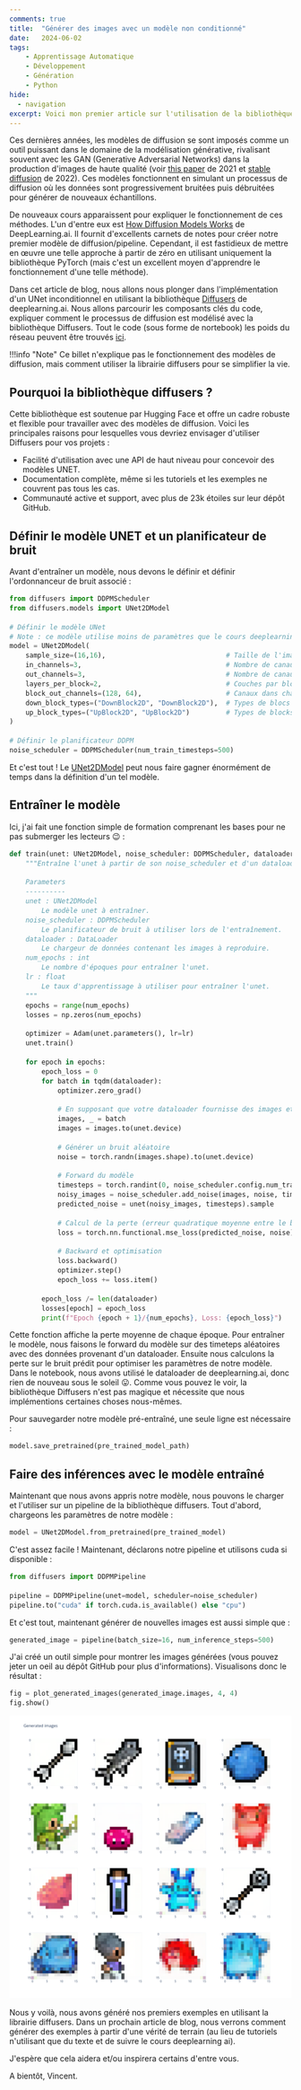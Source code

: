 ```yaml
---
comments: true
title:  "Générer des images avec un modèle non conditionné"
date:   2024-06-02
tags:
    - Apprentissage Automatique
    - Développement
    - Génération
    - Python
hide:
  - navigation
excerpt: Voici mon premier article sur l'utilisation de la bibliothèque Diffusers pour générer des images avec un modèle non conditionné.
---
```


Ces dernières années, les modèles de diffusion se sont imposés comme un outil puissant dans le domaine de la modélisation générative, rivalisant souvent avec les GAN (Generative Adversarial Networks) dans la production d'images de haute qualité (voir [this paper](https://arxiv.org/abs/2105.05233) de 2021 et [stable diffusion](https://github.com/CompVis/stable-diffusion?tab=readme-ov-file) de 2022). Ces modèles fonctionnent en simulant un processus de diffusion où les données sont progressivement bruitées puis débruitées pour générer de nouveaux échantillons.

De nouveaux cours apparaissent pour expliquer le fonctionnement de ces méthodes. L'un d'entre eux est [How Diffusion Models Works](https://www.deeplearning.ai/short-courses/how-diffusion-models-work/) de DeepLearning.ai. Il fournit d'excellents carnets de notes pour créer notre premier modèle de diffusion/pipeline. Cependant, il est fastidieux de mettre en œuvre une telle approche à partir de zéro en utilisant uniquement la bibliothèque PyTorch (mais c'est un excellent moyen d'apprendre le fonctionnement d'une telle méthode).

Dans cet article de blog, nous allons nous plonger dans l'implémentation d'un UNet inconditionnel en utilisant la bibliothèque [Diffusers](https://github.com/huggingface/diffusers) de deeplearning.ai. Nous allons parcourir les composants clés du code, expliquer comment le processus de diffusion est modélisé avec la bibliothèque Diffusers. Tout le code (sous forme de nortebook) les poids du réseau peuvent être trouvés [ici](https://github.com/vroger11/diffusers-tutorials).

!!!info "Note"
    Ce billet n'explique pas le fonctionnement des modèles de diffusion, mais comment utiliser la librairie diffusers pour se simplifier la vie.

## Pourquoi la bibliothèque diffusers ?

Cette bibliothèque est soutenue par Hugging Face et offre un cadre robuste et flexible pour travailler avec des modèles de diffusion. Voici les principales raisons pour lesquelles vous devriez envisager d'utiliser Diffusers pour vos projets :

- Facilité d'utilisation avec une API de haut niveau pour concevoir des modèles UNET.
- Documentation complète, même si les tutoriels et les exemples ne couvrent pas tous les cas.
- Communauté active et support, avec plus de 23k étoiles sur leur dépôt GitHub.

## Définir le modèle UNET et un planificateur de bruit

Avant d'entraîner un modèle, nous devons le définir et définir l'ordonnanceur de bruit associé :

```python
from diffusers import DDPMScheduler
from diffusers.models import UNet2DModel

# Définir le modèle UNet
# Note : ce modèle utilise moins de paramètres que le cours deeplearning.ai, car il n'est pas nécessaire d'avoir un modèle aussi grand pour cette tâche
model = UNet2DModel(
    sample_size=(16,16),                              # Taille de l'image d'entrée
    in_channels=3,                                    # Nombre de canaux d'entrée (par exemple, 3 pour RVB)
    out_channels=3,                                   # Nombre de canaux de sortie
    layers_per_block=2,                               # Couches par bloc dans l'UNet
    block_out_channels=(128, 64),                     # Canaux dans chaque bloc
    down_block_types=("DownBlock2D", "DownBlock2D"),  # Types de blocs descendants
    up_block_types=("UpBlock2D", "UpBlock2D")         # Types de blocks ascendants
)

# Définir le planificateur DDPM
noise_scheduler = DDPMScheduler(num_train_timesteps=500)
```

Et c'est tout ! Le [UNet2DModel](https://huggingface.co/docs/diffusers/api/models/unet2d) peut nous faire gagner énormément de temps dans la définition d'un tel modèle.

## Entraîner le modèle

Ici, j'ai fait une fonction simple de formation comprenant les bases pour ne pas submerger les lecteurs 😉 :

```python
def train(unet: UNet2DModel, noise_scheduler: DDPMScheduler, dataloader: DataLoader, num_epochs: int, lr: float) -> None:
    """Entraîne l'unet à partir de son noise_scheduler et d'un dataloader.

    Parameters
    ----------
    unet : UNet2DModel
        Le modèle unet à entraîner.
    noise_scheduler : DDPMScheduler
        Le planificateur de bruit à utiliser lors de l'entraînement.
    dataloader : DataLoader
        Le chargeur de données contenant les images à reproduire.
    num_epochs : int
        Le nombre d'époques pour entraîner l'unet.
    lr : float
        Le taux d'apprentissage à utiliser pour entraîner l'unet.
    """
    epochs = range(num_epochs)
    losses = np.zeros(num_epochs)

    optimizer = Adam(unet.parameters(), lr=lr)
    unet.train()

    for epoch in epochs:
        epoch_loss = 0
        for batch in tqdm(dataloader):
            optimizer.zero_grad()

            # En supposant que votre dataloader fournisse des images et des cibles (non utilisé ici)
            images, _ = batch
            images = images.to(unet.device)

            # Générer un bruit aléatoire
            noise = torch.randn(images.shape).to(unet.device)

            # Forward du modèle
            timesteps = torch.randint(0, noise_scheduler.config.num_train_timesteps, (images.shape[0],), device=unet.device).long()
            noisy_images = noise_scheduler.add_noise(images, noise, timesteps)
            predicted_noise = unet(noisy_images, timesteps).sample

            # Calcul de la perte (erreur quadratique moyenne entre le bruit réel et le bruit prédit)
            loss = torch.nn.functional.mse_loss(predicted_noise, noise)

            # Backward et optimisation
            loss.backward()
            optimizer.step()
            epoch_loss += loss.item()

        epoch_loss /= len(dataloader)
        losses[epoch] = epoch_loss
        print(f"Epoch {epoch + 1}/{num_epochs}, Loss: {epoch_loss}")
```

Cette fonction affiche la perte moyenne de chaque époque. Pour entraîner le modèle, nous faisons le forward du modèle sur des timeteps aléatoires avec des données provenant d'un dataloader. Ensuite nous calculons la perte sur le bruit prédit pour optimiser les paramètres de notre modèle. Dans le notebook, nous avons utilisé le dataloader de deeplearning.ai, donc rien de nouveau sous le soleil 😛. Comme vous pouvez le voir, la bibliothèque Diffusers n'est pas magique et nécessite que nous implémentions certaines choses nous-mêmes.

Pour sauvegarder notre modèle pré-entraîné, une seule ligne est nécessaire :

```python
model.save_pretrained(pre_trained_model_path)
```

## Faire des inférences avec le modèle entraîné

Maintenant que nous avons appris notre modèle, nous pouvons le charger et l'utiliser sur un pipeline de la bibliothèque diffusers.
Tout d'abord, chargeons les paramètres de notre modèle :

```python
model = UNet2DModel.from_pretrained(pre_trained_model)
```

C'est assez facile ! Maintenant, déclarons notre pipeline et utilisons cuda si disponible :

```python
from diffusers import DDPMPipeline

pipeline = DDPMPipeline(unet=model, scheduler=noise_scheduler)
pipeline.to("cuda" if torch.cuda.is_available() else "cpu")
```

Et c'est tout, maintenant générer de nouvelles images est aussi simple que :

```python
generated_image = pipeline(batch_size=16, num_inference_steps=500)
```

J'ai créé un outil simple pour montrer les images générées (vous pouvez jeter un oeil au dépôt GitHub pour plus d'informations).
Visualisons donc le résultat :

```python
fig = plot_generated_images(generated_image.images, 4, 4)
fig.show()
```

![images générées](../../../assets/images/diffusers/tutorial_1_unconditional.png)

Nous y voilà, nous avons généré nos premiers exemples en utilisant la librairie diffusers.
Dans un prochain article de blog, nous verrons comment générer des exemples à partir d'une vérité de terrain (au lieu de tutoriels n'utilisant que du texte et de suivre le cours deeplearning ai).

J'espère que cela aidera et/ou inspirera certains d'entre vous.

A bientôt, Vincent.
